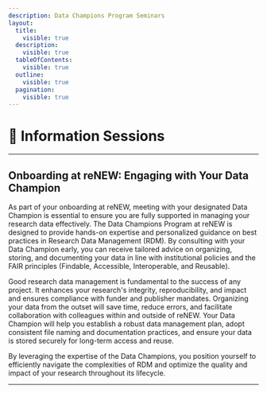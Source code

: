 ```yaml
---
description: Data Champions Program Seminars
layout:
  title:
    visible: true
  description:
    visible: true
  tableOfContents:
    visible: true
  outline:
    visible: true
  pagination:
    visible: true
---
```


# 🔴 Information Sessions



***

## **Onboarding at reNEW: Engaging with Your Data Champion**

As part of your onboarding at reNEW, meeting with your designated Data Champion is essential to ensure you are fully supported in managing your research data effectively. The Data Champions Program at reNEW is designed to provide hands-on expertise and personalized guidance on best practices in Research Data Management (RDM). By consulting with your Data Champion early, you can receive tailored advice on organizing, storing, and documenting your data in line with institutional policies and the FAIR principles (Findable, Accessible, Interoperable, and Reusable).

Good research data management is fundamental to the success of any project. It enhances your research's integrity, reproducibility, and impact and ensures compliance with funder and publisher mandates. Organizing your data from the outset will save time, reduce errors, and facilitate collaboration with colleagues within and outside of reNEW. Your Data Champion will help you establish a robust data management plan, adopt consistent file naming and documentation practices, and ensure your data is stored securely for long-term access and reuse.

By leveraging the expertise of the Data Champions, you position yourself to efficiently navigate the complexities of RDM and optimize the quality and impact of your research throughout its lifecycle.

***

&#x20;
